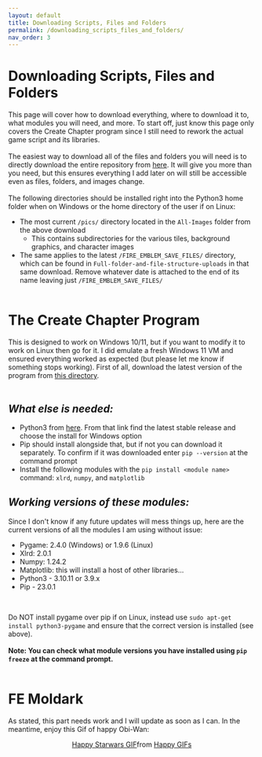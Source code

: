 ```yaml
---
layout: default
title: Downloading Scripts, Files and Folders
permalink: /downloading_scripts_files_and_folders/
nav_order: 3
---
```


# Downloading Scripts, Files and Folders
This page will cover how to download everything, where to download it to, what modules you will need, and more. To start off, just know this page only covers the Create Chapter program since I still need to rework the actual game script and its libraries.
<br><br>
The easiest way to download all of the files and folders you will need is to directly download the entire repository from <a href="https://github.com/fe-moldark/femoldark_website/archive/refs/heads/main.zip" target="_blank" rel="noopener noreferrer">here</a>. It will give you more than you need, but this ensures everything I add later on will still be accessible even as files, folders, and images change.
<br><br>
The following directories should be installed right into the Python3 home folder when on Windows or the home directory of the user if on Linux:
- The most current `/pics/` directory located in the `All-Images` folder from the above download
  - This contains subdirectories for the various tiles, background graphics, and character images
- The same applies to the latest `/FIRE_EMBLEM_SAVE_FILES/` directory, which can be found in `Full-folder-and-file-structure-uploads` in that same download. Remove whatever date is attached to the end of its name leaving just `/FIRE_EMBLEM_SAVE_FILES/`
<br><br>

# The Create Chapter Program
This is designed to work on Windows 10/11, but if you want to modify it to work on Linux then go for it. I did emulate a fresh Windows 11 VM and ensured everything worked as expected (but please let me know if something stops working). First of all, download the latest version of the program from <a href="https://github.com/fe-moldark/femoldark_website/tree/main/CreateChapterProgram" target="_blank" rel="noopener noreferrer">this directory</a>.
<br><br>
## _What else is needed:_
- Python3 from <a href="https://python.org/downloads/" target="_blank" rel="noopener noreferrer">here</a>. From that link find the latest stable release and choose the install for Windows option
- Pip should install alongside that, but if not you can download it separately. To confirm if it was downloaded enter `pip --version` at the command prompt
- Install the following modules with the `pip install <module name>` command: `xlrd`, `numpy`, and `matplotlib`


## _Working versions of these modules:_
Since I don't know if any future updates will mess things up, here are the current versions of all the modules I am using without issue:
- Pygame: 2.4.0 (Windows) or 1.9.6 (Linux)
- Xlrd: 2.0.1
- Numpy: 1.24.2
- Matplotlib: this will install a host of other libraries...
- Python3 - 3.10.11 or 3.9.x
- Pip - 23.0.1
<br>


Do NOT install pygame over pip if on Linux, instead use `sudo apt-get install python3-pygame` and ensure that the correct version is installed (see above). 
<br><br>
**Note: You can check what module versions you have installed using `pip freeze` at the command prompt.**
<br><br>

# FE Moldark
As stated, this part needs work and I will update as soon as I can. In the meantime, enjoy this Gif of happy Obi-Wan:<br>
<center>
<div class="tenor-gif-embed" data-postid="10168701" data-share-method="host" data-aspect-ratio="1.91803" data-width="75%"><a href="https://tenor.com/view/happy-starwars-obi-wan-kenobi-gif-10168701">Happy Starwars GIF</a>from <a href="https://tenor.com/search/happy-gifs">Happy GIFs</a></div> <script type="text/javascript" async src="https://tenor.com/embed.js"></script>
</center>
<br><br><br><br><br><br><br><br><br><br><br><br><br><br><br><br>
